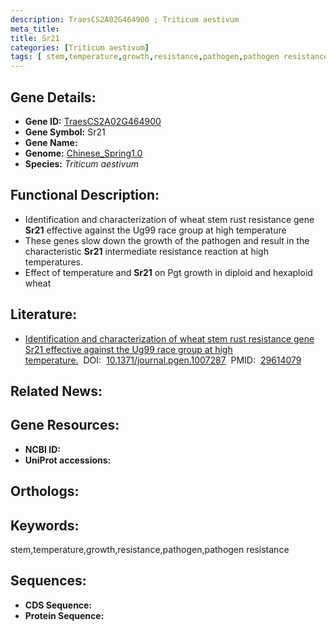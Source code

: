 ```yaml
---
description: TraesCS2A02G464900 ; Triticum aestivum
meta_title:
title: Sr21
categories: [Triticum aestivum]
tags: [ stem,temperature,growth,resistance,pathogen,pathogen resistance ]
---
```


## Gene Details:
- **Gene ID:**	[TraesCS2A02G464900]()
- **Gene Symbol:** Sr21
- **Gene Name:** 
- **Genome:** [Chinese_Spring1.0]()
- **Species:** *Triticum aestivum*

## Functional Description:
   - Identification and characterization of wheat stem rust resistance gene **Sr21** effective against the Ug99 race group at high temperature
   - These genes slow down the growth of the pathogen and result in the characteristic **Sr21** intermediate resistance reaction at high temperatures.
   - Effect of temperature and **Sr21** on Pgt growth in diploid and hexaploid wheat

## Literature:
   - [Identification and characterization of wheat stem rust resistance gene Sr21 effective against the Ug99 race group at high temperature.]( https://journals.plos.org/plosgenetics/article?id=10.1371/journal.pgen.1007287)&nbsp;&nbsp;DOI:&nbsp;&nbsp;[10.1371/journal.pgen.1007287](https://journals.plos.org/plosgenetics/article?id=10.1371/journal.pgen.1007287)&nbsp;&nbsp;PMID:&nbsp;&nbsp;[29614079](https://pubmed.ncbi.nlm.nih.gov/29614079/)

## Related News:

## Gene Resources:
- **NCBI ID:** [](https://www.ncbi.nlm.nih.gov/gene/?term=)
- **UniProt accessions:** [](https://www.uniprot.org/uniprotkb//entry)

## Orthologs:

## Keywords:
stem,temperature,growth,resistance,pathogen,pathogen resistance

## Sequences:
- **CDS Sequence:**
- **Protein Sequence:**
